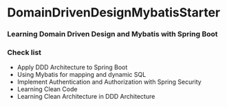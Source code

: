 # DomainDrivenDesignMybatisStarter
### Learning Domain Driven Design and Mybatis with Spring Boot


### Check list
* Apply DDD Architecture to Spring Boot
* Using Mybatis for mapping and dynamic SQL
* Implement Authentication and Authorization with Spring Security
* Learning Clean Code
* Learning Clean Architecture in DDD Architecture
